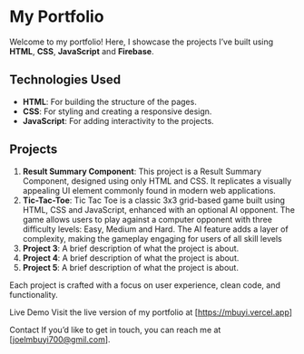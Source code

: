 # My Portfolio

Welcome to my portfolio! Here, I showcase the projects I’ve built using **HTML**, **CSS**, **JavaScript** and **Firebase**.

## Technologies Used
- **HTML**: For building the structure of the pages.
- **CSS**: For styling and creating a responsive design.
- **JavaScript**: For adding interactivity to the projects.

## Projects
1. **Result Summary Component**: This project is a Result Summary Component, designed using only HTML and CSS. It replicates a visually appealing UI element commonly found in modern web applications.
2. **Tic-Tac-Toe**: Tic Tac Toe is a classic 3x3 grid-based game built using HTML, CSS and JavaScript, enhanced with an optional AI opponent. The game allows users to play against a computer opponent with three difficulty levels: Easy, Medium and Hard. The AI feature adds a layer of complexity, making the gameplay engaging for users of all skill levels
3. **Project 3**: A brief description of what the project is about.
4. **Project 4**: A brief description of what the project is about.
5. **Project 5**: A brief description of what the project is about.

Each project is crafted with a focus on user experience, clean code, and functionality.

Live Demo
Visit the live version of my portfolio at [https://mbuyi.vercel.app]

Contact
If you’d like to get in touch, you can reach me at [joelmbuyi700@gmil.com].
